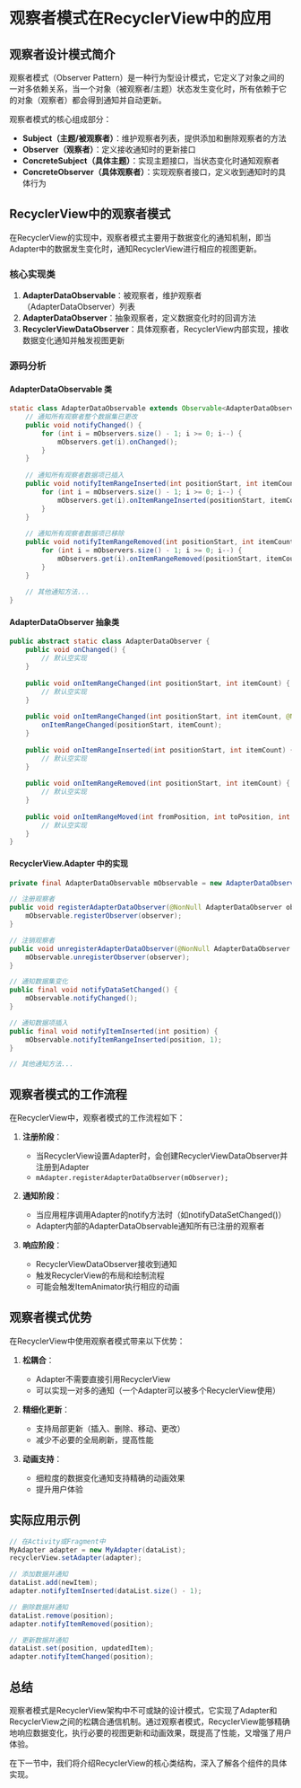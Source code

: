 # 观察者模式在RecyclerView中的应用

## 观察者设计模式简介

观察者模式（Observer Pattern）是一种行为型设计模式，它定义了对象之间的一对多依赖关系，当一个对象（被观察者/主题）状态发生变化时，所有依赖于它的对象（观察者）都会得到通知并自动更新。

观察者模式的核心组成部分：
- **Subject（主题/被观察者）**：维护观察者列表，提供添加和删除观察者的方法
- **Observer（观察者）**：定义接收通知时的更新接口
- **ConcreteSubject（具体主题）**：实现主题接口，当状态变化时通知观察者
- **ConcreteObserver（具体观察者）**：实现观察者接口，定义收到通知时的具体行为

## RecyclerView中的观察者模式

在RecyclerView的实现中，观察者模式主要用于数据变化的通知机制，即当Adapter中的数据发生变化时，通知RecyclerView进行相应的视图更新。

### 核心实现类

1. **AdapterDataObservable**：被观察者，维护观察者（AdapterDataObserver）列表
2. **AdapterDataObserver**：抽象观察者，定义数据变化时的回调方法
3. **RecyclerViewDataObserver**：具体观察者，RecyclerView内部实现，接收数据变化通知并触发视图更新

### 源码分析

#### AdapterDataObservable 类

```java
static class AdapterDataObservable extends Observable<AdapterDataObserver> {
    // 通知所有观察者整个数据集已更改
    public void notifyChanged() {
        for (int i = mObservers.size() - 1; i >= 0; i--) {
            mObservers.get(i).onChanged();
        }
    }
    
    // 通知所有观察者数据项已插入
    public void notifyItemRangeInserted(int positionStart, int itemCount) {
        for (int i = mObservers.size() - 1; i >= 0; i--) {
            mObservers.get(i).onItemRangeInserted(positionStart, itemCount);
        }
    }
    
    // 通知所有观察者数据项已移除
    public void notifyItemRangeRemoved(int positionStart, int itemCount) {
        for (int i = mObservers.size() - 1; i >= 0; i--) {
            mObservers.get(i).onItemRangeRemoved(positionStart, itemCount);
        }
    }
    
    // 其他通知方法...
}
```

#### AdapterDataObserver 抽象类

```java
public abstract static class AdapterDataObserver {
    public void onChanged() {
        // 默认空实现
    }
    
    public void onItemRangeChanged(int positionStart, int itemCount) {
        // 默认空实现
    }
    
    public void onItemRangeChanged(int positionStart, int itemCount, @Nullable Object payload) {
        onItemRangeChanged(positionStart, itemCount);
    }
    
    public void onItemRangeInserted(int positionStart, int itemCount) {
        // 默认空实现
    }
    
    public void onItemRangeRemoved(int positionStart, int itemCount) {
        // 默认空实现
    }
    
    public void onItemRangeMoved(int fromPosition, int toPosition, int itemCount) {
        // 默认空实现
    }
}
```

#### RecyclerView.Adapter 中的实现

```java
private final AdapterDataObservable mObservable = new AdapterDataObservable();

// 注册观察者
public void registerAdapterDataObserver(@NonNull AdapterDataObserver observer) {
    mObservable.registerObserver(observer);
}

// 注销观察者
public void unregisterAdapterDataObserver(@NonNull AdapterDataObserver observer) {
    mObservable.unregisterObserver(observer);
}

// 通知数据集变化
public final void notifyDataSetChanged() {
    mObservable.notifyChanged();
}

// 通知数据项插入
public final void notifyItemInserted(int position) {
    mObservable.notifyItemRangeInserted(position, 1);
}

// 其他通知方法...
```

## 观察者模式的工作流程

在RecyclerView中，观察者模式的工作流程如下：

1. **注册阶段**：
   - 当RecyclerView设置Adapter时，会创建RecyclerViewDataObserver并注册到Adapter
   - `mAdapter.registerAdapterDataObserver(mObserver);`

2. **通知阶段**：
   - 当应用程序调用Adapter的notify方法时（如notifyDataSetChanged()）
   - Adapter内部的AdapterDataObservable通知所有已注册的观察者

3. **响应阶段**：
   - RecyclerViewDataObserver接收到通知
   - 触发RecyclerView的布局和绘制流程
   - 可能会触发ItemAnimator执行相应的动画

## 观察者模式优势

在RecyclerView中使用观察者模式带来以下优势：

1. **松耦合**：
   - Adapter不需要直接引用RecyclerView
   - 可以实现一对多的通知（一个Adapter可以被多个RecyclerView使用）

2. **精细化更新**：
   - 支持局部更新（插入、删除、移动、更改）
   - 减少不必要的全局刷新，提高性能

3. **动画支持**：
   - 细粒度的数据变化通知支持精确的动画效果
   - 提升用户体验

## 实际应用示例

```java
// 在Activity或Fragment中
MyAdapter adapter = new MyAdapter(dataList);
recyclerView.setAdapter(adapter);

// 添加数据并通知
dataList.add(newItem);
adapter.notifyItemInserted(dataList.size() - 1);

// 删除数据并通知
dataList.remove(position);
adapter.notifyItemRemoved(position);

// 更新数据并通知
dataList.set(position, updatedItem);
adapter.notifyItemChanged(position);
```

## 总结

观察者模式是RecyclerView架构中不可或缺的设计模式，它实现了Adapter和RecyclerView之间的松耦合通信机制。通过观察者模式，RecyclerView能够精确地响应数据变化，执行必要的视图更新和动画效果，既提高了性能，又增强了用户体验。

在下一节中，我们将介绍RecyclerView的核心类结构，深入了解各个组件的具体实现。 
